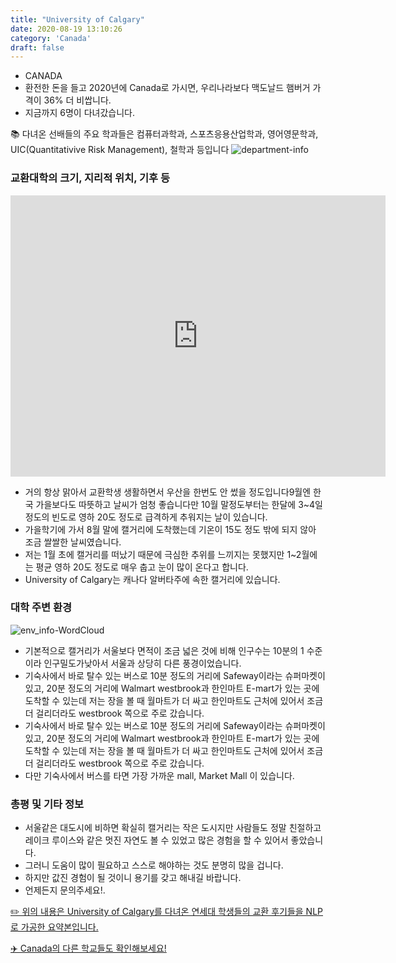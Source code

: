 ```yaml
---
title: "University of Calgary"
date: 2020-08-19 13:10:26
category: 'Canada'
draft: false
---
```



* CANADA
* 환전한 돈을 들고 2020년에 Canada로 가시면, 우리나라보다 맥도날드 햄버거 가격이 36% 더 비쌉니다.
* 지금까지 6명이 다녀갔습니다. 


📚 다녀온 선배들의 주요 학과들은 컴퓨터과학과, 스포츠응용산업학과, 영어영문학과, UIC(Quantitativive Risk Management), 철학과 등입니다
![department-info](../plots/CA000022.png)
### 교환대학의 크기, 지리적 위치, 기후 등
<iframe
width="600"
height="450"
frameborder="0" style="border:0"
src="https://www.google.com/maps/embed/v1/place?key=AIzaSyC9e1AME-pVmWC4hBpFdu5S4dKzyepa3HQ&q=University+of+Calgary&center=51.0775908,-114.140695&zoom=14" allowfullscreen>
</iframe>

* 거의 항상 맑아서 교환학생 생활하면서 우산을 한번도 안 썼을 정도입니다9월엔 한국 가을보다도 따뜻하고 날씨가 엄청 좋습니다만 10월 말정도부터는 한달에 3~4일 정도의 빈도로 영하 20도 정도로 급격하게 추워지는 날이 있습니다.
* 가을학기에 가서 8월 말에 캘거리에 도착했는데 기온이 15도 정도 밖에 되지 않아 조금 쌀쌀한 날씨였습니다.
* 저는 1월 초에 캘거리를 떠났기 때문에 극심한 추위를 느끼지는 못했지만 1~2월에는 평균 영하 20도 정도로 매우 춥고 눈이 많이 온다고 합니다.
* University of Calgary는 캐나다 알버타주에 속한 캘거리에 있습니다.


### 대학 주변 환경

![env_info-WordCloud](../univ_wordclouds_okt/env_info/CA000022_env_info_okt.png)

* 기본적으로 캘거리가 서울보다 면적이 조금 넓은 것에 비해 인구수는 10분의 1 수준이라 인구밀도가낮아서 서울과 상당히 다른 풍경이었습니다.
* 기숙사에서 바로 탈수 있는 버스로 10분 정도의 거리에 Safeway이라는 슈퍼마켓이 있고, 20분 정도의 거리에 Walmart westbrook과 한인마트 E-mart가 있는 곳에 도착할 수 있는데 저는 장을 볼 때 월마트가 더 싸고 한인마트도 근처에 있어서 조금 더 걸리더라도 westbrook 쪽으로 주로 갔습니다.
* 기숙사에서 바로 탈수 있는 버스로 10분 정도의 거리에 Safeway이라는 슈퍼마켓이 있고, 20분 정도의 거리에 Walmart westbrook과 한인마트 E-mart가 있는 곳에 도착할 수 있는데 저는 장을 볼 때 월마트가 더 싸고 한인마트도 근처에 있어서 조금 더 걸리더라도 westbrook 쪽으로 주로 갔습니다.
* 다만 기숙사에서 버스를 타면 가장 가까운 mall, Market Mall 이 있습니다.


### 총평 및 기타 정보 
* 서울같은 대도시에 비하면 확실히 캘거리는 작은 도시지만 사람들도 정말 친절하고레이크 루이스와 같은 멋진 자연도 볼 수 있었고 많은 경험을 할 수 있어서 좋았습니다.
* 그러니 도움이 많이 필요하고 스스로 해야하는 것도 분명히 많을 겁니다.
* 하지만 값진 경험이 될 것이니 용기를 갖고 해내길 바랍니다.
* 언제든지 문의주세요!.


[✏️ 위의 내용은 University of Calgary를 다녀온 연세대 학생들의 교환 후기들을 NLP로 가공한 요약본입니다.](http://oia.yonsei.ac.kr/partner/expReport.asp?ucode=CA000022&bgbn=A)

[✈️ Canada의 다른 학교들도 확인해보세요!](https://yonsei-exchange.netlify.app/?category=Canada)
